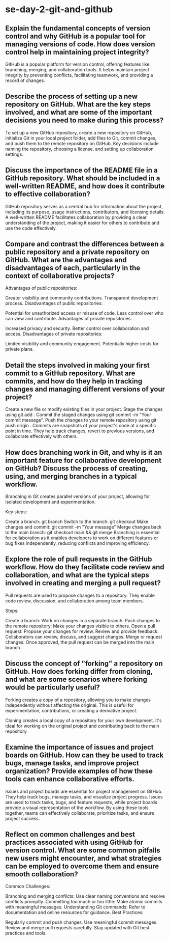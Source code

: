 # se-day-2-git-and-github
## Explain the fundamental concepts of version control and why GitHub is a popular tool for managing versions of code. How does version control help in maintaining project integrity?
GitHub is a popular platform for version control, offering features like branching, merging, and collaboration tools. It helps maintain project integrity by preventing conflicts, facilitating teamwork, and providing a record of changes.

## Describe the process of setting up a new repository on GitHub. What are the key steps involved, and what are some of the important decisions you need to make during this process?
To set up a new GitHub repository, create a new repository on GitHub, initialize Git in your local project folder, add files to Git, commit changes, and push them to the remote repository on GitHub. Key decisions include naming the repository, choosing a license, and setting up collaboration settings.


## Discuss the importance of the README file in a GitHub repository. What should be included in a well-written README, and how does it contribute to effective collaboration?
GitHub repository serves as a central hub for information about the project, including its purpose, usage instructions, contributors, and licensing details. A well-written README facilitates collaboration by providing a clear understanding of the project, making it easier for others to contribute and use the code effectively.

## Compare and contrast the differences between a public repository and a private repository on GitHub. What are the advantages and disadvantages of each, particularly in the context of collaborative projects?
Advantages of public repositories:

Greater visibility and community contributions.
Transparent development process.
Disadvantages of public repositories:

Potential for unauthorized access or misuse of code.
Less control over who can view and contribute.
Advantages of private repositories:

Increased privacy and security.
Better control over collaboration and access.
Disadvantages of private repositories:

Limited visibility and community engagement.
Potentially higher costs for private plans.


## Detail the steps involved in making your first commit to a GitHub repository. What are commits, and how do they help in tracking changes and managing different versions of your project?
Create a new file or modify existing files in your project.
Stage the changes using git add <filename>.
Commit the staged changes using git commit -m "Your commit message".
Push the changes to your remote repository using git push origin <branch>.
Commits are snapshots of your project's code at a specific point in time. They help track changes, revert to previous versions, and collaborate effectively with others.

## How does branching work in Git, and why is it an important feature for collaborative development on GitHub? Discuss the process of creating, using, and merging branches in a typical workflow.
Branching in Git creates parallel versions of your project, allowing for isolated development and experimentation.

Key steps:

Create a branch: git branch <branch-name>
Switch to the branch: git checkout <branch-name>
Make changes and commit: git commit -m "Your message"
Merge changes back to the main branch: git checkout main && git merge <branch-name>
Branching is essential for collaboration as it enables developers to work on different features or bug fixes independently, reducing conflicts and improving efficiency.

## Explore the role of pull requests in the GitHub workflow. How do they facilitate code review and collaboration, and what are the typical steps involved in creating and merging a pull request?
Pull requests are used to propose changes to a repository. They enable code review, discussion, and collaboration among team members.

Steps:

Create a branch: Work on changes in a separate branch.
Push changes to the remote repository: Make your changes visible to others.
Open a pull request: Propose your changes for review.
Review and provide feedback: Collaborators can review, discuss, and suggest changes.
Merge or request changes: Once approved, the pull request can be merged into the main branch.

## Discuss the concept of "forking" a repository on GitHub. How does forking differ from cloning, and what are some scenarios where forking would be particularly useful?
Forking creates a copy of a repository, allowing you to make changes independently without affecting the original. This is useful for experimentation, contributions, or creating a derivative project.

Cloning creates a local copy of a repository for your own development. It's ideal for working on the original project and contributing back to the main repository.

## Examine the importance of issues and project boards on GitHub. How can they be used to track bugs, manage tasks, and improve project organization? Provide examples of how these tools can enhance collaborative efforts.
Issues and project boards are essential for project management on GitHub. They help track bugs, manage tasks, and visualize project progress. Issues are used to track tasks, bugs, and feature requests, while project boards provide a visual representation of the workflow. By using these tools together, teams can effectively collaborate, prioritize tasks, and ensure project success.
## Reflect on common challenges and best practices associated with using GitHub for version control. What are some common pitfalls new users might encounter, and what strategies can be employed to overcome them and ensure smooth collaboration?
Common Challenges:

Branching and merging conflicts: Use clear naming conventions and resolve conflicts promptly.
Committing too much or too little: Make atomic commits with meaningful messages.
Understanding Git commands: Refer to documentation and online resources for guidance.
Best Practices:

Regularly commit and push changes.
Use meaningful commit messages.
Review and merge pull requests carefully.
Stay updated with Git best practices and tools.
